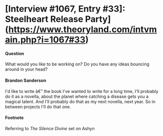 # [Interview #1067, Entry #33]: Steelheart Release Party](https://www.theoryland.com/intvmain.php?i=1067#33)

#### Question

What would you like to be working on? Do you have any ideas bouncing around in your head?

#### Brandon Sanderson

I'd like to write â€” the book I've wanted to write for a long time, I'll probably do it as a novella, about the planet where catching a disease gets you a magical talent. And I'll probably do that as my next novella, next year. So in between projects I'll do that one.

#### Footnote

Referring to
*The Silence Divine*
set on Ashyn

